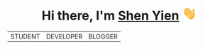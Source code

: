 <div>

<h1 align="center">Hi there, I'm <a href="https://shenyien.cyou/" target="_blank">Shen Yien</a> <img
src="https://github.com/HohShenYien/HohShenYien/raw/main/res/Hi.gif" height="32" /></h1>

<div align="center">
    <table style="border-spacing: 50px 5px;">
        <tr>
            <td>STUDENT</td>
            <td>DEVELOPER</td>
            <td>BLOGGER</td>
        </tr>
    </table>
</div>

</div>
